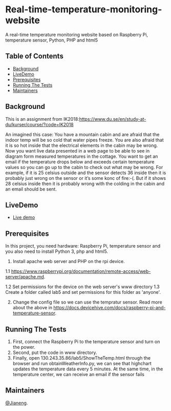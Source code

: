 # Real-time-temperature-monitoring-website
A real-time temperature monitoring website based on Raspberry Pi, temperature sensor, Python, PHP and html5
## Table of Contents

- [Background](#background)
- [LiveDemo](#livedemo)
- [Prerequisites](#prerequisites)
- [Running The Tests](#runningTheTests)
- [Maintainers](#maintainers)

## Background
This is an assignment from IK2018:https://www.du.se/en/study-at-du/kurser/course/?code=IK2018

An imagined this case: You have a mountain cabin and are afraid that the indoor temp will be so cold that water pipes freeze. You are also afraid that it is so hot inside that the electrical elements in the cabin may be wrong. Now you want live data presented in a web page to be able to see in diagram form measured temperatures in the cottage. You want to get an email if the temperature drops below and exceeds certain temperature values so you can go up to the cabin to check out what may be wrong. For example, if it is 25 celsius outside and the sensor detects 36 inside then it is probably just wrong on the sensor or it’s  some konc of fire:-(. But if it shows 28 celsius inside then it is probably wrong with the colding in the cabin and an email should be sent.

## LiveDemo
- [Live demo](http://users.du.se/~h19jiali/Github_video/live_demo.mp4)

## Prerequisites
In this project, you need hardware: Raspberry Pi, temperature sensor and you also need to install Python 3, php and html5.
1. Install apache web server and PHP on the rpi device.

1.1 https://www.raspberrypi.org/documentation/remote-access/web-server/apache.md.

1.2 Set permissions for the device on the web server's www directory 1.3 Create a folder called lab5 and set permissions for this folder as 'anyone'.

2. Change the config file so we can use the tempratur sensor.
Read more about the above in https://docs.devicehive.com/docs/raspberry-pi-and-temperature-sensor.

## Running The Tests
1. First, connect the Raspberry Pi to the temperature sensor and turn on the power.
2. Second, put the code in www directory.
3. Finally, open 130.243.35.86/lab5/ShowTheTemp.html through the browser and run obtainWeatherInfo.py, we can see that highchart updates the temperature data every 5 minutes. At the same time, in the temperature center, we can receive an email if the sensor fails

## Maintainers
[@Jianeng](https://github.com/tommyLi66).
